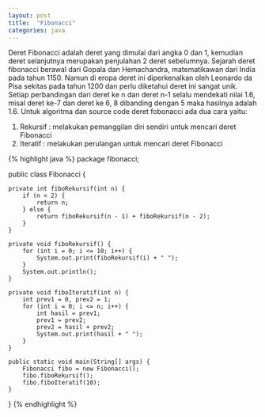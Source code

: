 ```yaml
---
layout: post
title:  "Fibonacci"
categories: java
---
```


Deret Fibonacci adalah deret yang dimulai dari angka 0 dan 1, kemudian deret selanjutnya merupakan penjulahan 2 deret sebelumnya. Sejarah deret fibonacci berawal dari Gopala dan Hemachandra, matematikawan dari India pada tahun 1150. Namun di eropa deret ini diperkenalkan oleh Leonardo da Pisa  sekitas pada tahun 1200 dan perlu diketahui deret ini sangat unik. <!--more--> Setiap perbandingan dari deret ke n dan deret n-1 selalu mendekati nilai 1.6, misal deret ke-7 dan deret ke 6, 8 dibanding dengan 5 maka hasilnya adalah 1.6. Untuk algoritma dan source code deret fobonacci ada dua cara yaitu:

1. Rekursif : melakukan pemanggilan diri sendiri untuk mencari deret Fibonacci
2. Iteratif : melakukan perulangan untuk mencari deret Fibonacci

{% highlight java %}
package fibonacci;

public class Fibonacci {

    private int fiboRekursif(int n) {
        if (n < 2) {
            return n;
        } else {
            return fiboRekursif(n - 1) + fiboRekursif(n - 2);
        }
    }

    private void fiboRekursif() {
        for (int i = 0; i <= 10; i++) {
            System.out.print(fiboRekursif(i) + " ");
        }
        System.out.println();
    }

    private void fiboIteratif(int n) {
        int prev1 = 0, prev2 = 1;
        for (int i = 0; i <= n; i++) {
            int hasil = prev1;
            prev1 = prev2;
            prev2 = hasil + prev2;
            System.out.print(hasil + " ");
        }
    }

    public static void main(String[] args) {
        Fibonacci fibo = new Fibonacci();
        fibo.fiboRekursif();
        fibo.fiboIteratif(10);
    }
}
{% endhighlight %}
